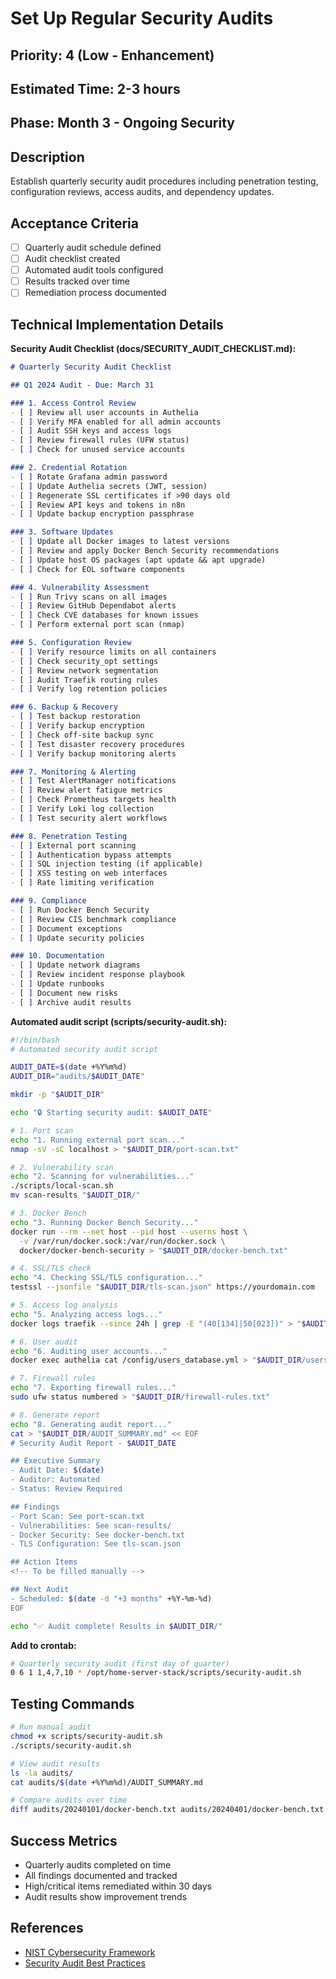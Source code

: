 # Set Up Regular Security Audits

## Priority: 4 (Low - Enhancement)
## Estimated Time: 2-3 hours
## Phase: Month 3 - Ongoing Security

## Description
Establish quarterly security audit procedures including penetration testing, configuration reviews, access audits, and dependency updates.

## Acceptance Criteria
- [ ] Quarterly audit schedule defined
- [ ] Audit checklist created
- [ ] Automated audit tools configured
- [ ] Results tracked over time
- [ ] Remediation process documented

## Technical Implementation Details

**Security Audit Checklist (docs/SECURITY_AUDIT_CHECKLIST.md):**
```markdown
# Quarterly Security Audit Checklist

## Q1 2024 Audit - Due: March 31

### 1. Access Control Review
- [ ] Review all user accounts in Authelia
- [ ] Verify MFA enabled for all admin accounts
- [ ] Audit SSH keys and access logs
- [ ] Review firewall rules (UFW status)
- [ ] Check for unused service accounts

### 2. Credential Rotation
- [ ] Rotate Grafana admin password
- [ ] Update Authelia secrets (JWT, session)
- [ ] Regenerate SSL certificates if >90 days old
- [ ] Review API keys and tokens in n8n
- [ ] Update backup encryption passphrase

### 3. Software Updates
- [ ] Update all Docker images to latest versions
- [ ] Review and apply Docker Bench Security recommendations
- [ ] Update host OS packages (apt update && apt upgrade)
- [ ] Check for EOL software components

### 4. Vulnerability Assessment
- [ ] Run Trivy scans on all images
- [ ] Review GitHub Dependabot alerts
- [ ] Check CVE databases for known issues
- [ ] Perform external port scan (nmap)

### 5. Configuration Review
- [ ] Verify resource limits on all containers
- [ ] Check security_opt settings
- [ ] Review network segmentation
- [ ] Audit Traefik routing rules
- [ ] Verify log retention policies

### 6. Backup & Recovery
- [ ] Test backup restoration
- [ ] Verify backup encryption
- [ ] Check off-site backup sync
- [ ] Test disaster recovery procedures
- [ ] Verify backup monitoring alerts

### 7. Monitoring & Alerting
- [ ] Test AlertManager notifications
- [ ] Review alert fatigue metrics
- [ ] Check Prometheus targets health
- [ ] Verify Loki log collection
- [ ] Test security alert workflows

### 8. Penetration Testing
- [ ] External port scanning
- [ ] Authentication bypass attempts
- [ ] SQL injection testing (if applicable)
- [ ] XSS testing on web interfaces
- [ ] Rate limiting verification

### 9. Compliance
- [ ] Run Docker Bench Security
- [ ] Review CIS benchmark compliance
- [ ] Document exceptions
- [ ] Update security policies

### 10. Documentation
- [ ] Update network diagrams
- [ ] Review incident response playbook
- [ ] Update runbooks
- [ ] Document new risks
- [ ] Archive audit results
```

**Automated audit script (scripts/security-audit.sh):**
```bash
#!/bin/bash
# Automated security audit script

AUDIT_DATE=$(date +%Y%m%d)
AUDIT_DIR="audits/$AUDIT_DATE"

mkdir -p "$AUDIT_DIR"

echo "🔒 Starting security audit: $AUDIT_DATE"

# 1. Port scan
echo "1. Running external port scan..."
nmap -sV -sC localhost > "$AUDIT_DIR/port-scan.txt"

# 2. Vulnerability scan
echo "2. Scanning for vulnerabilities..."
./scripts/local-scan.sh
mv scan-results "$AUDIT_DIR/"

# 3. Docker Bench
echo "3. Running Docker Bench Security..."
docker run --rm --net host --pid host --userns host \
  -v /var/run/docker.sock:/var/run/docker.sock \
  docker/docker-bench-security > "$AUDIT_DIR/docker-bench.txt"

# 4. SSL/TLS check
echo "4. Checking SSL/TLS configuration..."
testssl --jsonfile "$AUDIT_DIR/tls-scan.json" https://yourdomain.com

# 5. Access log analysis
echo "5. Analyzing access logs..."
docker logs traefik --since 24h | grep -E "(40[134]|50[023])" > "$AUDIT_DIR/error-logs.txt"

# 6. User audit
echo "6. Auditing user accounts..."
docker exec authelia cat /config/users_database.yml > "$AUDIT_DIR/users-audit.yml"

# 7. Firewall rules
echo "7. Exporting firewall rules..."
sudo ufw status numbered > "$AUDIT_DIR/firewall-rules.txt"

# 8. Generate report
echo "8. Generating audit report..."
cat > "$AUDIT_DIR/AUDIT_SUMMARY.md" << EOF
# Security Audit Report - $AUDIT_DATE

## Executive Summary
- Audit Date: $(date)
- Auditor: Automated
- Status: Review Required

## Findings
- Port Scan: See port-scan.txt
- Vulnerabilities: See scan-results/
- Docker Security: See docker-bench.txt
- TLS Configuration: See tls-scan.json

## Action Items
<!-- To be filled manually -->

## Next Audit
- Scheduled: $(date -d "+3 months" +%Y-%m-%d)
EOF

echo "✅ Audit complete! Results in $AUDIT_DIR/"
```

**Add to crontab:**
```bash
# Quarterly security audit (first day of quarter)
0 6 1 1,4,7,10 * /opt/home-server-stack/scripts/security-audit.sh
```

## Testing Commands
```bash
# Run manual audit
chmod +x scripts/security-audit.sh
./scripts/security-audit.sh

# View audit results
ls -la audits/
cat audits/$(date +%Y%m%d)/AUDIT_SUMMARY.md

# Compare audits over time
diff audits/20240101/docker-bench.txt audits/20240401/docker-bench.txt
```

## Success Metrics
- Quarterly audits completed on time
- All findings documented and tracked
- High/critical items remediated within 30 days
- Audit results show improvement trends

## References
- [NIST Cybersecurity Framework](https://www.nist.gov/cyberframework)
- [Security Audit Best Practices](https://owasp.org/www-community/controls/Security_Audit)
